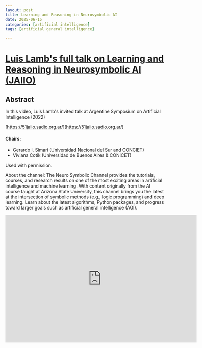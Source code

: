 ```yaml
---
layout: post
title: Learning and Reasoning in Neurosymbolic AI 
date: 2025-06-15
categories: [artificial intelligence]
tags: [artificial general intelligence]

---
```


# [Luis Lamb's full talk on Learning and Reasoning in Neurosymbolic AI (JAIIO)](https://www.youtube.com/watch?v=2XB62g7Vw44) 


## Abstract


In this video, Luis Lamb's invited talk at Argentine Symposium on Artificial Intelligence (2022)

[https://51jaiio.sadio.org.ar/](https://51jaiio.sadio.org.ar/)

#### Chairs:
* Gerardo I. Simari (Universidad Nacional del Sur and CONCIET)
* Viviana Cotik (Universidad de Buenos Aires & CONICET)



Used with permission.

About the channel:
The Neuro Symbolic Channel provides the tutorials, courses, and research results on one of the most exciting areas in artificial intelligence and machine learning.  With content originally from the AI course taught at Arizona State University, this channel brings you the latest at the intersection of symbolic methods (e.g., logic programming) and deep learning.  Learn about the latest algorithms, Python packages, and progress toward larger goals such as artificial general intelligence (AGI).


<iframe width="600" height="400" src="https://www.youtube.com/embed/2XB62g7Vw44?si=0WRsjXUNk8NNgpCy" title="YouTube video player" frameborder="0" allow="accelerometer; autoplay; clipboard-write; encrypted-media; gyroscope; picture-in-picture; web-share" referrerpolicy="strict-origin-when-cross-origin" allowfullscreen></iframe>